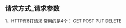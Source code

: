 ## 请求方式_请求参数
1、HTTP有8打请求
        常用的是4个：
                GET
                POST
                PUT
                DELETE
